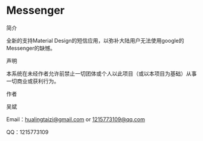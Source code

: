 # Messenger

简介

全新的支持Material Design的短信应用，以弥补大陆用户无法使用google的Messenger的缺憾。

声明

本系统在未经作者允许前禁止一切团体或个人以此项目（或以本项目为基础）从事一切商业或获利行为。

作者

吴斌

Email：hualingtaizi@gmail.com or 1215773109@qq.com

QQ：1215773109

